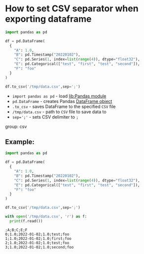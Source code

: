 # How to set CSV separator when exporting dataframe

```python
import pandas as pd

df = pd.DataFrame(
  {
    "A": 1.0,
    "B": pd.Timestamp("20220102"),
    "C": pd.Series(1, index=list(range(4)), dtype="float32"),
    "E": pd.Categorical(["test", "first", "test", "second"]),
    "F": "foo"
  }
)

df.to_csv('/tmp/data.csv',sep=';')
```

- `import pandas as pd` - load [lib:Pandas module](/python-pandas/how-to-install-pandas)
- `pd.DataFrame` - creates Pandas [DataFrame object](https://pandas.pydata.org/docs/reference/api/pandas.DataFrame.html)
- `.to_csv` - saves DataFrame to the specified `CSV` file
- `/tmp/data.csv` - path to `CSV` file to save data to 
- `sep=';'` - sets CSV delimiter to `;`

group: csv

## Example: 
```python
import pandas as pd

df = pd.DataFrame(
  {
    "A": 1.0,
    "B": pd.Timestamp("20220102"),
    "C": pd.Series(1, index=list(range(4)), dtype="float32"),
    "E": pd.Categorical(["test", "first", "test", "second"]),
    "F": "foo"
  }
)

df.to_csv('/tmp/data.csv',sep=';')

with open('/tmp/data.csv', 'r') as f:
  print(f.read())
```
```
;A;B;C;E;F
0;1.0;2022-01-02;1.0;test;foo
1;1.0;2022-01-02;1.0;first;foo
2;1.0;2022-01-02;1.0;test;foo
3;1.0;2022-01-02;1.0;second;foo


```

